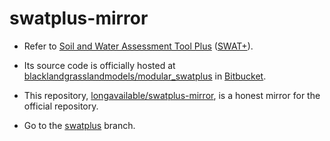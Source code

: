 # swatplus-mirror

- Refer to [Soil and Water Assessment Tool Plus] ([SWAT+]).

- Its source code is officially hosted at [blacklandgrasslandmodels/modular_swatplus] in [Bitbucket].
- This repository, [longavailable/swatplus-mirror], is a honest mirror for the official repository.
- Go to the [swatplus] branch.

[Soil and Water Assessment Tool Plus]: https://swat.tamu.edu/software/plus/
[SWAT+]: https://swat.tamu.edu/software/plus/
[blacklandgrasslandmodels/modular_swatplus]: https://bitbucket.org/blacklandgrasslandmodels/modular_swatplus
[Bitbucket]: https://bitbucket.org
[longavailable/swatplus-mirror]: https://github.com/longavailable/swatplus-mirror
[swatplus]: https://github.com/longavailable/swatplus-mirror/tree/swatplus
